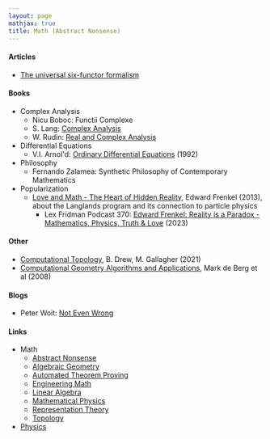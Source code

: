 ```yaml
---
layout: page
mathjax: true
title: Math (Abstract Nonsense)
---
```


#### Articles
* [The universal six-functor formalism](https://arxiv.org/abs/2009.13610)

#### Books
* Complex Analysis
  * Nicu Boboc: Functii Complexe
  * S. Lang: [Complex Analysis](https://www.amazon.com/Complex-Analysis-Graduate-Texts-Mathematics/dp/0387985921)
  * W. Rudin: [Real and Complex Analysis](https://www.amazon.com/Real-Complex-Analysis-Higher-Mathematics/dp/0070542341/ref=sr_1_3?dchild=1&keywords=rudin+complex+analysis&qid=1625362705&s=books&sr=1-3)
* Differential Equations
  * V.I. Arnol'd: [Ordinary Differential Equations](https://www.amazon.com/Ordinary-Differential-Equations-Universitext-Vladimir/product-reviews/3540345639) (1992)
* Philosophy
  * Fernando Zalamea: Synthetic Philosophy of Contemporary Mathematics
* Popularization
  * [Love and Math - The Heart of Hidden Reality](https://www.amazon.com/Love-Math-Heart-Hidden-Reality/dp/0465064957), Edward Frenkel (2013), about the Langlands program and its connection to particle physics
    * Lex Fridman Podcast 370: [Edward Frenkel: Reality is a Paradox - Mathematics, Physics, Truth & Love](https://www.youtube.com/watch?v=Osh0-J3T2nY) (2023)

#### Other
* [Computational Topology](computational_topology.md), B. Drew, M. Gallagher (2021)
* [Computational Geometry Algorithms and Applications](https://www.amazon.com/Computational-Geometry-Applications-Mark-Berg/dp/3540779736/), Mark de Berg et al (2008)

#### Blogs
* Peter Woit: [Not Even Wrong](https://www.math.columbia.edu/~woit/wordpress/)

#### Links
* Math
  * [Abstract Nonsense](math/abstract_nonsense.md)
  * [Algebraic Geometry](math/algebraic_geometry.md)
  * [Automated Theorem Proving](math/automated_theorem_proving.md)
  * [Engineering Math](math/engineering_math.md)
  * [Linear Algebra](math/linear_algebra.md)
  * [Mathematical Physics](mathematical_physics.md)
  * [Representation Theory](math/representation_theory.md)
  * [Topology](math/topology.md)
* [Physics](physics.md)
